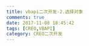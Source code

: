 ```yaml
---
title: vbapi二次开发-2.选择对象
comments: true
date: 2017-11-08 18:45:42
tags: [CREO,VBAPI]
category: CREO二次开发
---
```


